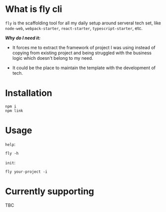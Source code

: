 # What is fly cli

`fly` is the scaffolding tool for all my daily setup around serveral tech set, like `node-web`, `webpack-starter`, `react-starter`, `typescript-starter`, etc.

***Why do I need it:***

- It forces me to extract the framework of project I was using instead of copying from existing project and being struggled with the business logic which doesn't belong to my need.

- It could be the place to maintain the template with the development of tech.

# Installation

```
npm i
npm link
```

# Usage

`help`:

```
fly -h
```

`init`:

```
fly your-project -i
```

# Currently supporting

TBC
